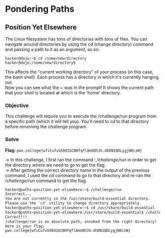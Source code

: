 # Pondering Paths

## Position Yet Elsewhere
The Linux filesystem has tons of directories with tons of files. You can navigate around directories by using the cd (change directory) command and passing a path to it as an argument, as so:  

```
hacker@dojo:~$ cd /some/new/directory
hacker@dojo:/some/new/directory$
```

This affects the "current working directory" of your process (in this case, the bash shell). Each process has a directory in which it's currently hanging out.  
Now you can see what the ~ was in the prompt! It shows the current path that your shell is located at which is the 'home' directory.

### Objective
This challenge will require you to execute the /challenge/run program from a specific path (which it will tell you). You'll need to *cd* to that directory before rerunning the challenge program.

### Solve
**Flag:** `pwn.college{wfiCufvGX0d2GCBHfqflAmUQhJU.dhDN1QDLygjN0czW}`

-> In this challenge, I first ran the command : */challenge/run* in order to get the directory where we need to go to get the flag.  
-> After getting the correct directory name in the output of the previous command, I used the *cd* command to go to that directory and re-ran the */challenge/run* command to get the flag.

```bash
hacker@paths~position-yet-elsewhere:~$ /challenge/run
Incorrect...
You are not currently in the /usr/share/build-essential directory.
Please use the `cd` utility to change directory appropriately.
hacker@paths~position-yet-elsewhere:~$ cd /usr/share/build-essential
hacker@paths~position-yet-elsewhere:/usr/share/build-essential$ /challenge/run
Correct!!!
/challenge/run is an absolute path, invoked from the right directory!
Here is your flag:
pwn.college{wfiCufvGX0d2GCBHfqflAmUQhJU.dhDN1QDLygjN0czW}
```